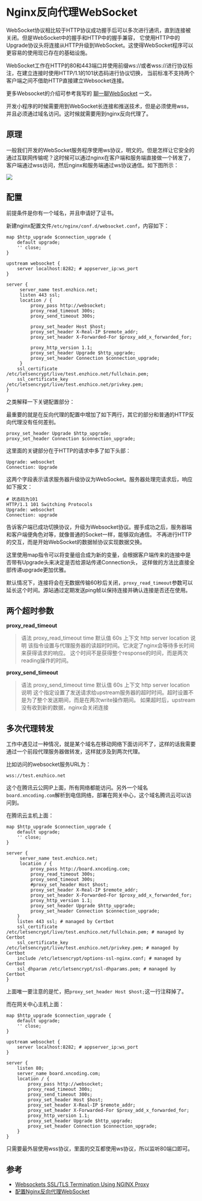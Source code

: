 # Nginx反向代理WebSocket

WebSocket协议相比较于HTTP协议成功握手后可以多次进行通讯，直到连接被关闭。但是WebSocket中的握手和HTTP中的握手兼容，
它使用HTTP中的Upgrade协议头将连接从HTTP升级到WebSocket。这使得WebSocket程序可以更容易的使用现已存在的基础设施。

WebSocket工作在HTTP的80和443端口并使用前缀ws://或者wss://进行协议标注，在建立连接时使用HTTP/1.1的101状态码进行协议切换，
当前标准不支持两个客户端之间不借助HTTP直接建立Websocket连接。

更多Websocket的介绍可参考我写的 [聊一聊WebSocket](https://www.xncoding.com/2017/05/03/web/websocket.html) 一文。

开发小程序的时候需要用到WebSocket长连接和推送技术，但是必须使用wss，并且必须通过域名访问。这时候就需要用到nginx反向代理了。

## 原理

一般我们开发的WebSocket服务程序使用ws协议，明文的。但是怎样让它安全的通过互联网传输呢？这时候可以通过nginx在客户端和服务端直接做一个转发了，
客户端通过wss访问，然后nginx和服务端通过ws协议通信。如下图所示：

![](https://xnstatic-1253397658.file.myqcloud.com/nginx-websocket01.png)

## 配置

前提条件是你有一个域名，并且申请好了证书。

新建nginx配置文件`/etc/nginx/conf.d/websocket.conf`，内容如下：

```nginx
map $http_upgrade $connection_upgrade {
    default upgrade;
    '' close;
}

upstream websocket {
    server localhost:8282; # appserver_ip:ws_port
}

server {
     server_name test.enzhico.net;
     listen 443 ssl;
     location / {
         proxy_pass http://websocket;
         proxy_read_timeout 300s;
         proxy_send_timeout 300s;
         
         proxy_set_header Host $host;
         proxy_set_header X-Real-IP $remote_addr;
         proxy_set_header X-Forwarded-For $proxy_add_x_forwarded_for;
         
         proxy_http_version 1.1;
         proxy_set_header Upgrade $http_upgrade;
         proxy_set_header Connection $connection_upgrade;
     }
    ssl_certificate /etc/letsencrypt/live/test.enzhico.net/fullchain.pem;
    ssl_certificate_key /etc/letsencrypt/live/test.enzhico.net/privkey.pem;
}
```

之类解释一下关键配置部分：

最重要的就是在反向代理的配置中增加了如下两行，其它的部分和普通的HTTP反向代理没有任何差别。

```nginx
proxy_set_header Upgrade $http_upgrade;
proxy_set_header Connection $connection_upgrade;
```

这里面的关键部分在于HTTP的请求中多了如下头部：

```
Upgrade: websocket
Connection: Upgrade
```

这两个字段表示请求服务器升级协议为WebSocket。服务器处理完请求后，响应如下报文：

```
# 状态码为101
HTTP/1.1 101 Switching Protocols
Upgrade: websocket
Connection: upgrade
```

告诉客户端已成功切换协议，升级为Websocket协议。握手成功之后，服务器端和客户端便角色对等，就像普通的Socket一样，能够双向通信。
不再进行HTTP的交互，而是开始WebSocket的数据帧协议实现数据交换。

这里使用map指令可以将变量组合成为新的变量，会根据客户端传来的连接中是否带有Upgrade头来决定是否给源站传递Connection头，
这样做的方法比直接全部传递upgrade更加优雅。

默认情况下，连接将会在无数据传输60秒后关闭，`proxy_read_timeout`参数可以延长这个时间。源站通过定期发送ping帧以保持连接并确认连接是否还在使用。

## 两个超时参数

**proxy_read_timeout**

> 语法 proxy_read_timeout time 
> 默认值 60s
> 上下文 http server location
> 说明 该指令设置与代理服务器的读超时时间。它决定了nginx会等待多长时间来获得请求的响应。
> 这个时间不是获得整个response的时间，而是两次reading操作的时间。

**proxy_send_timeout**

> 语法 proxy_send_timeout time 
> 默认值 60s
> 上下文 http server location
> 说明 这个指定设置了发送请求给upstream服务器的超时时间。超时设置不是为了整个发送期间，而是在两次write操作期间。
> 如果超时后，upstream没有收到新的数据，nginx会关闭连接

## 多次代理转发

工作中遇见过一种情况，就是某个域名在移动网络下面访问不了，这样的话我需要通过一个前段代理服务器做转发，这样就涉及到两次代理。

比如访问的websocket服务URL为：

```
wss://test.enzhico.net
```

这个在腾讯云公网IP上面，所有网络都能访问。另外一个域名`board.xncoding.com`解析到电信网络，部署在网关中心，这个域名腾讯云可以访问到。

在腾讯云主机上面：

```nginx
map $http_upgrade $connection_upgrade {
    default upgrade;
    '' close;
}

server {
     server_name test.enzhico.net;
     location / {
         proxy_pass http://board.xncoding.com;
         proxy_read_timeout 300s;
         proxy_send_timeout 300s;
         #proxy_set_header Host $host;
         proxy_set_header X-Real-IP $remote_addr;
         proxy_set_header X-Forwarded-For $proxy_add_x_forwarded_for;
         proxy_http_version 1.1;
         proxy_set_header Upgrade $http_upgrade;
         proxy_set_header Connection $connection_upgrade;
    }
    listen 443 ssl; # managed by Certbot
    ssl_certificate /etc/letsencrypt/live/test.enzhico.net/fullchain.pem; # managed by Certbot
    ssl_certificate_key /etc/letsencrypt/live/test.enzhico.net/privkey.pem; # managed by Certbot
    include /etc/letsencrypt/options-ssl-nginx.conf; # managed by Certbot
    ssl_dhparam /etc/letsencrypt/ssl-dhparams.pem; # managed by Certbot
}

```

上面唯一要注意的是忙，把`proxy_set_header Host $host;`这一行注释掉了。

而在网关中心主机上面：

```nginx
map $http_upgrade $connection_upgrade {
    default upgrade;
    '' close;
}

upstream websocket {
    server localhost:8282; # appserver_ip:ws_port
}

server {
    listen 80;
    server_name board.xncoding.com;
    location / {
        proxy_pass http://websocket;
        proxy_read_timeout 300s;
        proxy_send_timeout 300s;
        proxy_set_header Host $host;
        proxy_set_header X-Real-IP $remote_addr;
        proxy_set_header X-Forwarded-For $proxy_add_x_forwarded_for;
        proxy_http_version 1.1;
        proxy_set_header Upgrade $http_upgrade;
        proxy_set_header Connection $connection_upgrade;
    }
}
```

只需要最外层使用wss协议，里面的交互都使用ws协议，所以监听80端口即可。

## 参考

* [Websockets SSL/TLS Termination Using NGINX Proxy](http://pankajmalhotra.com/Websockets-SSL-TLS-Termination-Using-NGINX-Proxy)
* [配置Nginx反向代理WebSocket](https://www.hi-linux.com/posts/42176.html)


